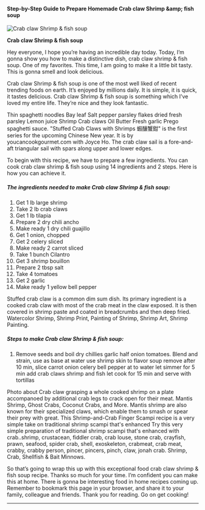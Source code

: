             

#### Step-by-Step Guide to Prepare Homemade Crab claw Shrimp &amp;amp; fish soup

![Crab claw Shrimp &amp; fish soup](https://img-global.cpcdn.com/recipes/5197403085864960/751x532cq70/crab-claw-shrimp-fish-soup-recipe-main-photo.jpg)

**Crab claw Shrimp &amp; fish soup**

Hey everyone, I hope you’re having an incredible day today. Today, I’m gonna show you how to make a distinctive dish, crab claw shrimp & fish soup. One of my favorites. This time, I am going to make it a little bit tasty. This is gonna smell and look delicious.

Crab claw Shrimp & fish soup is one of the most well liked of recent trending foods on earth. It’s enjoyed by millions daily. It is simple, it is quick, it tastes delicious. Crab claw Shrimp & fish soup is something which I’ve loved my entire life. They’re nice and they look fantastic.

Thin spaghetti noodles Bay leaf Salt pepper parsley flakes dried fresh parsley Lemon juice Shrimp Crab claws Oil Butter Fresh garlic Prego spaghetti sauce. "Stuffed Crab Claws with Shrimps 蝦釀蟹鉗" is the first series for the upcoming Chinese New year. It is by youcancookgourmet.com with Joyce Ho. The crab claw sail is a fore-and-aft triangular sail with spars along upper and lower edges.

To begin with this recipe, we have to prepare a few ingredients. You can cook crab claw shrimp & fish soup using 14 ingredients and 2 steps. Here is how you can achieve it.

##### The ingredients needed to make Crab claw Shrimp & fish soup:

1.  Get 1 lb large shrimp
2.  Take 2 lb crab claws
3.  Get 1 lb tilapia
4.  Prepare 2 dry chili ancho
5.  Make ready 1 dry chili guajillo
6.  Get 1 onion, chopped
7.  Get 2 celery sliced
8.  Make ready 2 carrot sliced
9.  Take 1 bunch Cilantro
10.  Get 3 shrimp bouillon
11.  Prepare 2 tbsp salt
12.  Take 4 tomatoes
13.  Get 2 garlic
14.  Make ready 1 yellow bell pepper

Stuffed crab claw is a common dim sum dish. Its primary ingredient is a cooked crab claw with most of the crab meat in the claw exposed. It is then covered in shrimp paste and coated in breadcrumbs and then deep fried. Watercolor Shrimp, Shrimp Print, Painting of Shrimp, Shrimp Art, Shrimp Painting.

##### Steps to make Crab claw Shrimp & fish soup:

1.  Remove seeds and boil dry chillies garlic half onion tomatoes. Blend and strain, use as base at water use shrimp skin to flavor soup remove after 10 min, slice carrot onion celery bell pepper at to water let simmer for 5 min add crab claws shrimp and fish let cook for 15 min and serve with tortillas

Photo about Crab claw grasping a whole cooked shrimp on a plate accompanoed by additional crab legs to crack open for their meat. Mantis Shrimp, Ghost Crabs, Coconut Crabs, and More. Mantis shrimp are also known for their specialized claws, which enable them to smash or spear their prey with great. This Shrimp-and-Crab Finger Scampi recipe is a very simple take on traditional shrimp scampi that's enhanced Try this very simple preparation of traditional shrimp scampi that's enhanced with crab..shrimp, crustacean, fiddler crab, crab louse, stone crab, crayfish, prawn, seafood, spider crab, shell, exoskeleton, crabmeat, crab meat, crabby, crabby person, pincer, pincers, pinch, claw, jonah crab. Shrimp, Crab, Shellfish & Bait Minnows.

So that’s going to wrap this up with this exceptional food crab claw shrimp & fish soup recipe. Thanks so much for your time. I’m confident you can make this at home. There is gonna be interesting food in home recipes coming up. Remember to bookmark this page in your browser, and share it to your family, colleague and friends. Thank you for reading. Go on get cooking!

* * *